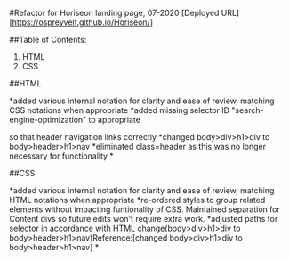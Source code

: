 #Refactor for Horiseon landing page, 07-2020
[Deployed URL][https://ospreyvelt.github.io/Horiseon/]

##Table of Contents:
1. HTML
2. CSS 

##HTML

*added various internal notation for clarity and ease of review, matching CSS notations when appropriate
*added missing selector ID "search-engine-optimization" to appropriate <div> so that header navigation links correctly
*changed body>div>h1>div to body>header>h1>nav
*eliminated class=header as this was no longer necessary for functionality
*


##CSS

*added various internal notation for clarity and ease of review, matching HTML notations when appropriate
*re-ordered styles to group related elements without impacting funtionality of CSS. Maintained separation for Content divs so future edits won't require extra work.
*adjusted paths for selector in accordance with HTML change(body>div>h1>div to body>header>h1>nav)Reference:[changed body>div>h1>div to body>header>h1>nav]
*
